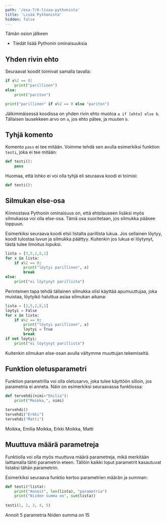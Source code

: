 ```yaml
---
path: '/osa-7/6-lisaa-pythonista'
title: 'Lisää Pythonista'
hidden: false
---
```


<text-box variant='learningObjectives' name='Oppimistavoitteet'>

Tämän osion jälkeen

- Tiedät lisää Pythonin ominaisuuksia

</text-box>

## Yhden rivin ehto

Seuraavat koodit toimivat samalla tavalla:

```python
if x%2 == 0:
    print("parillinen")
else:
    print("pariton")
```

```python
print("parillinen" if x%2 == 0 else "pariton")
```

Jälkimmäisessä koodissa on yhden rivin ehto muotoa `a if [ehto] else b`. Tällaisen lausekkeen arvo on `a`, jos ehto pätee, ja muuten `b`.

## Tyhjä komento

Komento `pass` ei tee mitään. Voimme tehdä sen avulla esimerkiksi funktion `testi`, joka ei tee mitään:

```python
def testi():
    pass
```

Huomaa, että lohko ei voi olla tyhjä eli seuraava koodi ei toimisi:

```python
def testi():
```

## Silmukan else-osa

Kiinnostava Pythonin ominaisuus on, että ehtolauseen lisäksi myös silmukassa voi olla else-osa. Tämä osa suoritetaan, jos silmukka pääsee loppuun.

Esimerkiksi seuraava koodi etsii listalta parillista lukua. Jos sellainen löytyy, koodi tulostaa luvun ja silmukka päättyy. Kuitenkin jos lukua ei löytynyt, tästä tulee ilmoitus lopuksi.

```python
lista = [3,5,2,8,1]
for x in lista:
    if x%2 == 0:
        print("löytyi parillinen", x)
        break
else:
    print("ei löytynyt parillista")
```

Perinteinen tapa tehdä tällainen silmukka olisi käyttää apumuuttujaa, joka muistaa, löytyikö haluttua asiaa silmukan aikana:

```python
lista = [3,5,2,8,1]
loytyi = False
for x in lista:
    if x%2 == 0:
        print("löytyi parillinen", x)
        loytyi = True
        break
if not loytyi:
    print("ei löytynyt parillista")
```

Kuitenkin silmukan else-osan avulla vältymme muuttujan tekemiseltä.

## Funktion oletusparametri

Funktion parametrilla voi olla oletusarvo, joka tulee käyttöön silloin, jos parametria ei anneta. Näin on esimerkiksi seuraavassa funktiossa:

```python
def tervehdi(nimi="Emilia"):
    print("Moikka,", nimi)
    
tervehdi()
tervehdi("Erkki")
tervehdi("Matti")
```

<sample-output>

Moikka, Emilia
Moikka, Erkki
Moikka, Matti

</sample-output>

## Muuttuva määrä parametreja

Funktiolla voi olla myös muuttuva määrä parametreja, mikä merkitään laittamalla tähti parametrin eteen. Tällöin kaikki loput parametrit kasautuvat listaksi tähän parametriin.

Esimerkiksi seuraava funktio kertoo parametrien määrän ja summan:

```python
def testi(*lista):
    print("Annoit", len(lista), "parametria")
    print("Niiden summa on", sum(lista))
    
testi(1, 2, 3, 4, 5)
```

<sample-output>

Annoit 5 parametria
Niiden summa on 15

</sample-output>
